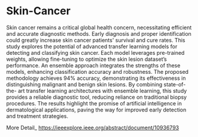 # Skin-Cancer
Skin cancer remains a critical global health concern, necessitating efficient and accurate diagnostic methods. Early diagnosis and proper identification could greatly increase skin cancer patients' survival and cure rates. This study explores the potential of advanced transfer learning models for detecting and classifying skin cancer. Each model leverages pre-trained weights, allowing fine-tuning to optimize the skin lesion dataset’s performance. An ensemble approach integrates the strengths of these models, enhancing classification accuracy and robustness. The proposed methodology achieves 94% accuracy, demonstrating its effectiveness in distinguishing malignant and benign skin lesions. By combining state-of-the- art transfer learning architectures with ensemble learning, this study provides a reliable diagnostic tool, reducing reliance on traditional biopsy procedures. The results highlight the promise of artificial intelligence in dermatological applications, paving the way for improved early detection and treatment strategies.

More Detail_ https://ieeexplore.ieee.org/abstract/document/10936793

